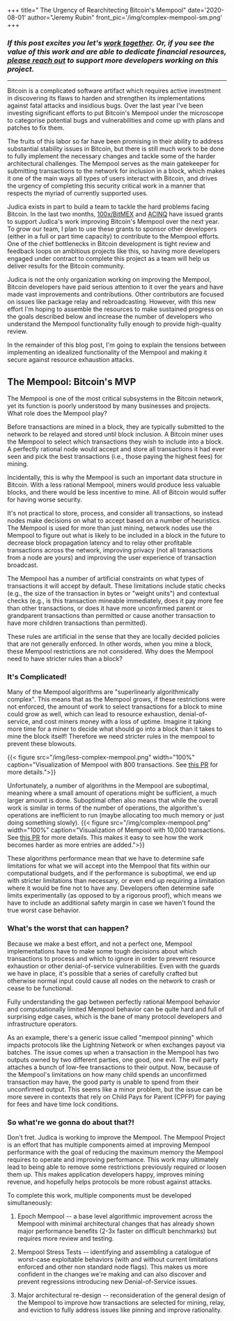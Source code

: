 +++
title=" The Urgency of Rearchitecting Bitcoin's Mempool"
date='2020-08-01'
author="Jeremy Rubin"
front_pic='/img/complex-mempool-sm.png'
+++

### *If this post excites you let's [work together](/join/). Or, if you see the value of this work and are able to dedicate financial resources, [please reach out](/join/) to support more developers working on this project.*

------------

Bitcoin is a complicated software artifact which requires active investment in discovering its flaws
to harden and strengthen its implementations against fatal attacks and insidious bugs. Over the last
year I've been investing significant efforts to put Bitcoin's Mempool under the microscope to
categorise potential bugs and vulnerabilities and come up with plans and patches to fix them.

The fruits of this labor so far have been promising in their ability to address substantial
stability issues in Bitcoin, but there is still much work to be done to fully implement the
necessary changes and tackle some of the harder architectural challenges. The Mempool serves as the
main gatekeeper for submitting transactions to the network for inclusion in a block, which makes it
one of the main ways all types of users interact with Bitcoin, and drives the urgency of completing
this security critical work in a manner that respects the myriad of currently supported uses.


Judica exists in part to build a team to tackle the hard problems facing Bitcoin. In the last two
months, [100x/BitMEX](/blog/100x-grant/) and [ACINQ](/blog/acinq-grant) have issued grants to
support Judica's work improving Bitcoin's Mempool over the next year. To grow our team, I plan to
use these grants to sponsor other developers (either in a full or part time capacity) to contribute
to the Mempool efforts.  One of the chief bottlenecks in Bitcoin development is tight review and
feedback loops on ambitious projects like this, so having more developers engaged under contract to
complete this project as a team will help us deliver results for the Bitcoin community.

Judica is not the only organization working on improving the Mempool, Bitcoin developers have paid
serious attention to it over the years and have made vast improvements and contributions. Other
contributors are focused on issues like package relay and rebroadcasting. However, with this new
effort I'm hoping to assemble the resources to make sustained progress on the  goals described below and
increase the number of developers who understand the Mempool functionality fully enough to provide
high-quality review.


In the remainder of this blog post, I'm going to explain the tensions between implementing an
idealized functionality of the Mempool and making it secure against resource exhaustion attacks.

## The Mempool: Bitcoin's MVP

The Mempool is one of the most critical subsystems in the Bitcoin network, yet its function is
poorly understood by many businesses and projects. What role does the Mempool play?

Before transactions are mined in a block, they are typically submitted to the network to be relayed
and stored until block inclusion. A Bitcoin miner uses the Mempool to select which transactions they
wish to include into a block. A perfectly rational node would accept and store all transactions it
had ever seen and pick the best transactions (i.e., those paying the highest fees) for mining. 

Incidentally, this is why the Mempool is such an important data structure in Bitcoin. With a less
rational Mempool, miners would produce less valuable blocks, and there would be less incentive to
mine. All of Bitcoin would suffer for having worse security.

It's not practical to store, process, and consider all transactions, so instead nodes make decisions
on what to accept based on a number of heuristics. The Mempool is used for more than just mining,
network nodes use the Mempool to figure out what is likely to be included in a block in the future
to decrease block propagation latency and to relay other profitable transactions across the network,
improving privacy (not all transactions from a node are yours) and improving the user experience of
transaction broadcast.

The Mempool has a number of artificial constraints on what types of transactions it will accept by
default. These limitations include static checks (e.g., the size of the transaction in bytes or
"weight units") and contextual checks (e.g., is this transaction mineable immediately, does it pay
more fee than other transactions, or does it have more unconfirmed parent or grandparent
transactions than permitted or cause another transaction to have more children transactions than
permitted).

These rules are artificial in the sense that they are locally decided policies that are not
generally enforced. In other words, when you mine a block, these Mempool restrictions are not
considered. Why does the Mempool need to have stricter rules than a block?

### It's Complicated!

Many of the Mempool algorithms are "superlinearly algorithmically complex". This means that as the
Mempool grows, if these restrictions were not enforced, the amount of work to select transactions
for a block to mine could grow as well, which can lead to resource exhaustion, denial-of-service,
and cost miners money with a loss of uptime. Imagine it taking more time for a miner to decide what
should go into a block than it takes to mine the block itself! Therefore we need stricter rules in
the mempool to prevent these blowouts.

{{< figure src="/img/less-complex-mempool.png" width="100%" caption="Visualization of Mempool with 800 transactions. See [this PR](https://github.com/bitcoin/bitcoin/pull/17292#issuecomment-547592769) for more details.">}}

Unfortunately, a number of algorithms in the Mempool are suboptimal, meaning where a small amount
of operations might be sufficient, a much larger amount is done. Suboptimal often also means that
while the overall work is similar in terms of the number of operations, the algorithm's operations
are inefficient to run (maybe allocating too much memory or just doing something slowly).
{{< figure src="/img/complex-mempool.png" width="100%" caption="Visualization of Mempool with 10,000 transactions. See [this PR](https://github.com/bitcoin/bitcoin/pull/17292#issuecomment-547592769) for more details. This makes it easy to see how the work becomes harder as more entries are added.">}}

These algorithms performance mean that we have to determine safe limitations for what we will accept
into the Mempool that fits within our computational budgets, and if the performance is suboptimal,
we end up with stricter limitations than necessary, or even end up requiring a limitation where it
would be fine not to have any. Developers often determine safe limits experimentally (as opposed to
by a rigorous proof), which means we have to include an additional safety margin in case we haven't
found the true worst case behavior.

### What's the worst that can happen?

Because we make a best effort, and not a perfect one, Mempool implementations have to make some
tough decisions about which transactions to process and which to ignore in order to prevent resource
exhaustion or other denial-of-service vulnerabilities. Even with the guards we have in place, it's
possible that a series of carefully crafted but otherwise normal input could cause all nodes on the
network to crash or cease to be functional.

Fully understanding the gap between perfectly rational Mempool behavior and computationally limited
Mempool behavior can be quite hard and full of surprising edge cases, which is the bane of many
protocol developers and infrastructure operators.

As an example, there's a generic issue called "mempool pinning" which impacts protocols like the
Lightning Network or when exchanges payout via batches. The issue comes up when a transaction in the
Mempool has two outputs owned by two different parties, one good, one evil. The evil party attaches
a bunch of low-fee transactions to their output. Now, because of the Mempool's limitations on how
many child spends an unconfirmed transaction may have, the good party is unable to spend from their
unconfirmed output. This seems like a minor problem, but the issue can be more severe in contexts
that rely on Child Pays for Parent (CPFP) for paying for fees and have time lock conditions.

### So what're we gonna do about that?!

 Don't fret. Judica is working to improve the Mempool. The Mempool Project is an effort that has multiple
components aimed at improving Mempool performance with the goal of reducing the maximum memory the
Mempool requires to operate and improving performance. This work may ultimately lead to being able
to remove some restrictions previously required or loosen them up. This makes application developers
happy, improves mining revenue, and hopefully helps protocols be more robust against attacks.

To complete this work, multiple components must be developed simultaneously:

1) Epoch Mempool --  a base level algorithmic improvement across the Mempool with minimal
architectural changes that has already shown major performance benefits (2-3x faster on difficult
benchmarks) but requires more review and testing.

2) Mempool Stress Tests -- identifying and assembling a catalogue of worst-case exploitable
behaviors (with and without current limitations enforced and other non standard node flags). This
makes us more confident in the changes we're making and can also discover and prevent regressions
introducing new Denial-of-Service issues.

3) Major architectural re-design -- reconsideration of the general design of the Mempool to improve
how transactions are selected for mining, relay, and eviction to fully address issues like pinning
and improve rationality.


